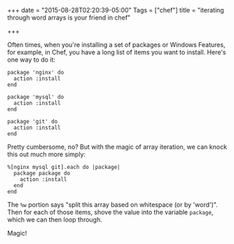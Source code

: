 +++
date = "2015-08-28T02:20:39-05:00"
Tags = ["chef"]
title = "iterating through word arrays is your friend in chef"

+++

Often times, when you're installing a set of packages or Windows Features, for example, in Chef, you have a long list of items you want to install. Here's one way to do it:

```
package 'nginx' do
  action :install
end

package 'mysql' do
  action :install
end

package 'git' do
  action :install
end
```

Pretty cumbersome, no? But with the magic of array iteration, we can knock this out much more simply:

```
%[nginx mysql git].each do |package|
  package package do
    action :install
  end
end
```

The `%w` portion says "split this array based on whitespace (or by 'word')". Then for each of those items, shove the value into the variable `package`, which we can then loop through.

Magic!
